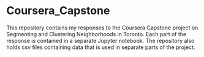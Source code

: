 # Coursera_Capstone
This repository contains my responses to the Coursera Capstone project on Segmenting and Clustering Neighborhoods in Toronto. 
Each part of the response is contained in a separate Jupyter notebook. The repository also holds csv files containing data
that is used in separate parts of the project.
